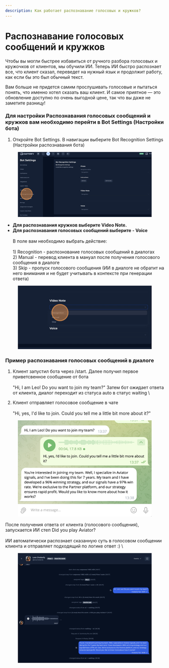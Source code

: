 ```yaml
---
description: Как работает распознавание голосовых и кружков?
---
```


# Распознавание голосовых сообщений и кружков



Чтобы вы могли быстрее избавиться от ручного разбора голосовых и кружочков от клиентов, мы обучили ИИ. Теперь ИИ быстро распознает все, что клиент сказал, переведет на нужный язык и продолжит работу, как если бы это был обычный текст.

Вам больше не придется самим прослушивать голосовые и пытаться понять, что именно хотел сказать ваш клиент. И самое приятное — это обновление доступно по очень выгодной цене, так что вы даже не заметите разницу!



### Для настройки Распознавания голосовых сообщений и кружков вам необходимо перейти в Bot Settings (Настройки бота) 

1. Откройте Bot Settings.  В навигации выберите Bot Recognition Settings (Настройки распознавания бота)

<figure><img src="../../../.gitbook/assets/image (144).png" alt=""><figcaption></figcaption></figure>



* **Для распознавания кружков выберите Video Note.** &#x20;
* **Для распознавания голосовых сообщений выберите - Voice** \
  \
  В поле вам необходимо выбрать действие: \
  \
  1\) Recognition - распознование голосовых сообщений в диалогах \
  2\) Manual - перевод клиента в мануал после получения голосового сообщения в диалоге \
  3\) Skip - пропуск голосового сообщения (ИИ в диалоге не обратит на него внимания и не будет учитывать в контексте при генерации ответа)&#x20;



<figure><img src="../../../.gitbook/assets/image (146).png" alt=""><figcaption></figcaption></figure>

### Пример распознавания голосовых сообщений в диалоге&#x20;



1. Клиент запустил бота через /start. Далее получил первое приветсвенное сообщение от бота \
   \
   "Hi, I am Leo! Do you want to join my team?" Затем бот ожидает ответа от клиента, диалог переходит из статуса auto в статус waiting \

2. Клиент отправляет голосовое сообщение в чате \
   \
   "Hi, yes, I'd like to join. Could you tell me a little bit more about it?"

<figure><img src="../../../.gitbook/assets/image (387).png" alt=""><figcaption></figcaption></figure>

После получения ответа от клиента (голосового сообщения), запускается ИИ степ Did you play Aviator?\
\
ИИ автоматически распознает сказанную суть в голосовом сообщении клиента и отправляет подходящий по логике ответ :) \


<figure><img src="../../../.gitbook/assets/Screenshot 2025-03-21 at 13.39.25.png" alt=""><figcaption></figcaption></figure>
